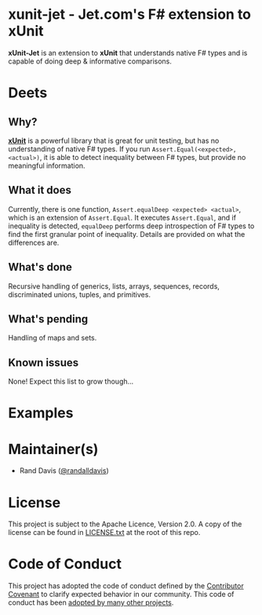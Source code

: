 # xunit-jet - Jet.com's F# extension to xUnit

**xUnit-Jet** is an extension to **xUnit** that understands native F# types and is capable of doing deep & informative comparisons.

# Deets

## Why?

[**xUnit**](https://github.com/xunit/xunit) is a powerful library that is great for unit testing, but has no understanding of native F# types. If you run `Assert.Equal(<expected>, <actual>)`, it is able to detect inequality between F# types, but provide no meaningful information.

## What it does

Currently, there is one function, `Assert.equalDeep <expected> <actual>`, which is an extension of `Assert.Equal`. It executes `Assert.Equal`, and if inequality is detected, `equalDeep` performs deep introspection of F# types to find the first granular point of inequality. Details are provided on what the differences are.

## What's done

Recursive handling of generics, lists, arrays, sequences, records, discriminated unions, tuples, and primitives.

## What's pending

Handling of maps and sets.

## Known issues

None! Expect this list to grow though...

# Examples


# Maintainer(s)

- Rand Davis ([@randalldavis](https://github.com/randalldavis))

# License

This project is subject to the Apache Licence, Version 2.0. A copy of the license can be found in [LICENSE.txt](LICENSE.txt) at the root of this repo.

# Code of Conduct 

This project has adopted the code of conduct defined by the [Contributor Covenant](http://contributor-covenant.org/) to clarify expected behavior in our community. This code of conduct has been [adopted by many other projects](http://contributor-covenant.org/adopters/).
